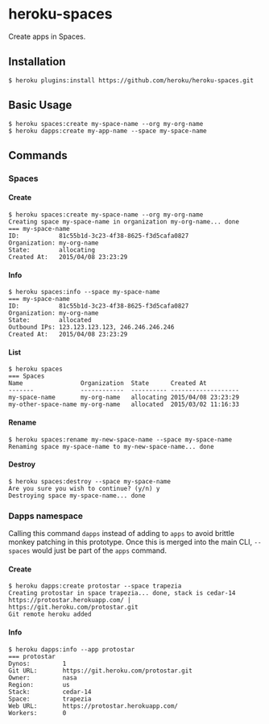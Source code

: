 # heroku-spaces

Create apps in Spaces.

## Installation

    $ heroku plugins:install https://github.com/heroku/heroku-spaces.git

## Basic Usage

    $ heroku spaces:create my-space-name --org my-org-name
    $ heroku dapps:create my-app-name --space my-space-name

## Commands

### Spaces

#### Create

    $ heroku spaces:create my-space-name --org my-org-name
    Creating space my-space-name in organization my-org-name... done
    === my-space-name
    ID:           81c55b1d-3c23-4f38-8625-f3d5cafa0827
    Organization: my-org-name
    State:        allocating
    Created At:   2015/04/08 23:23:29

#### Info

    $ heroku spaces:info --space my-space-name
    === my-space-name
    ID:           81c55b1d-3c23-4f38-8625-f3d5cafa0827
    Organization: my-org-name
    State:        allocated
    Outbound IPs: 123.123.123.123, 246.246.246.246
    Created At:   2015/04/08 23:23:29

#### List

    $ heroku spaces
    === Spaces
    Name                Organization  State      Created At
    -------             ------------  ---------- -------------------
    my-space-name       my-org-name   allocating 2015/04/08 23:23:29
    my-other-space-name my-org-name   allocated  2015/03/02 11:16:33

#### Rename

    $ heroku spaces:rename my-new-space-name --space my-space-name
    Renaming space my-space-name to my-new-space-name... done
    
#### Destroy

    $ heroku spaces:destroy --space my-space-name
    Are you sure you wish to continue? (y/n) y
    Destroying space my-space-name... done

### Dapps namespace

Calling this command `dapps` instead of adding to `apps` to avoid brittle monkey patching in this prototype.
Once this is merged into the main CLI, `--spaces` would just be part of the `apps` command.

#### Create

    $ heroku dapps:create protostar --space trapezia
    Creating protostar in space trapezia... done, stack is cedar-14
    https://protostar.herokuapp.com/ | https://git.heroku.com/protostar.git
    Git remote heroku added

#### Info

    $ heroku dapps:info --app protostar
    === protostar
    Dynos:         1
    Git URL:       https://git.heroku.com/protostar.git
    Owner:         nasa
    Region:        us
    Stack:         cedar-14
    Space:         trapezia
    Web URL:       https://protostar.herokuapp.com/
    Workers:       0
